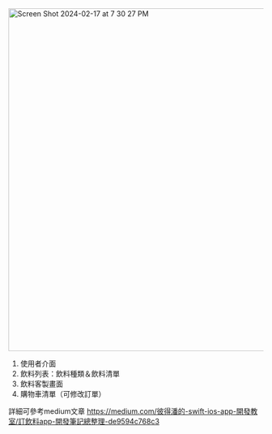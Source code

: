 <img width="676" alt="Screen Shot 2024-02-17 at 7 30 27 PM" src="https://github.com/stu9403133/BeverageOrder/assets/143880582/ec43b6af-8469-4a76-8158-e77701df7028">

1. 使用者介面
2. 飲料列表：飲料種類＆飲料清單
3. 飲料客製畫面
4. 購物車清單（可修改訂單）

詳細可參考medium文章
https://medium.com/彼得潘的-swift-ios-app-開發教室/訂飲料app-開發筆記總整理-de9594c768c3
